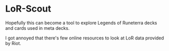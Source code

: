 # LoR-Scout

Hopefully this can become a tool to explore Legends of Runeterra decks and cards used in meta decks.

I got annoyed that there's few online resources to look at LoR data provided by Riot.
